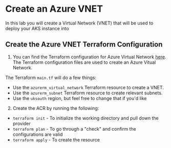 # Create an Azure VNET

In this lab you will create a Virtual Network (VNET) that will be used to deploy your AKS instance into

## Create the Azure VNET Terraform Configuration

1. You can find the Terraform configuration for Azure Virtual Network [here](https://github.com/thomast1906/DevOps-The-Hard-Way-Azure/tree/main/Terraform-AZURE-Services-Creation/VNET). The Terraform configuration files are used to create an Azure Vitual Network. 

The Terraform `main.tf` will do a few things:
- Use the `azurerm_virtual_network` Terraform resource to create a VNET. 
- Use the `azurerm_subnet` Terraform resource to create relevant subnets. 
- Use the `uksouth` region, but feel free to change that if you'd like


2. Create the ACR by running the following:
- `terraform init` - To initialize the working directory and pull down the provider
- `terraform plan` - To go through a "check" and confirm the configurations are valid
- `terraform apply` - To create the resource